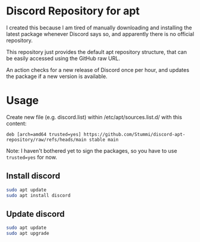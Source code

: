 # Discord Repository for apt

I created this because I am tired of manually downloading and installing
the latest package whenever Discord says so, and apparently there is no official repository.

This repository just provides the default apt repository structure, that can be easily accessed using
the GitHub raw URL.

An action checks for a new release of Discord once per hour, and updates the package if a new version is available.

# Usage

Create new file (e.g. discord.list) within /etc/apt/sources.list.d/ with this content:

```
deb [arch=amd64 trusted=yes] https://github.com/Stummi/discord-apt-repository/raw/refs/heads/main stable main
```

Note: I haven't bothered yet to sign the packages, so you have to use `trusted=yes` for now.

## Install discord

```sh
sudo apt update
sudo apt install discord
```

## Update discord

```sh
sudo apt update
sudo apt upgrade
```